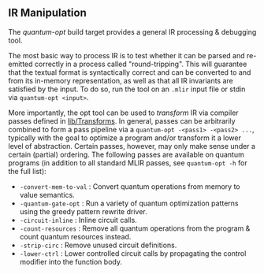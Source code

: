 ## IR Manipulation

The *quantum-opt* build target provides a general IR processing & debugging tool.

The most basic way to process IR is to test whether it can be parsed and re-emitted correctly in a process called "round-tripping".
This will guarantee that the textual format is syntactically correct and can be converted to and from its in-memory representation, as well as that all IR invariants are satisfied by the input.
To do so, run the tool on an `.mlir` input file or stdin via `quantum-opt <input>`.

More importantly, the opt tool can be used to *transform* IR via compiler passes defined in [lib/Transforms](../lib/Transforms/).
In general, passes can be arbitrarily combined to form a pass pipeline via a `quantum-opt -<pass1> -<pass2> ...`, typically with the goal to optimize a program and/or transform it a lower level of abstraction.
Certain passes, however, may only make sense under a certain (partial) ordering.
The following passes are available on quantum programs (in addition to all standard MLIR passes, see `quantum-opt -h` for the full list):

- `-convert-mem-to-val` : Convert quantum operations from memory to value semantics.
- `-quantum-gate-opt` : Run a variety of quantum optimization patterns using the greedy pattern rewrite driver.
- `-circuit-inline` : Inline circuit calls.
- `-count-resources` : Remove all quantum operations from the program & count quantum resources instead.
- `-strip-circ` : Remove unused circuit definitions.
- `-lower-ctrl` : Lower controlled circuit calls by propagating the control modifier into the function body.
